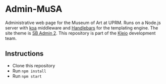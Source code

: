 # Admin-MuSA
Administrative web page for the Museum of Art at UPRM. Runs on a Node.js server with [koa](http://koajs.com/) middleware and [Handlebars](http://handlebarsjs.com/) for the templating engine. The site theme is [SB Admin 2](https://github.com/IronSummitMedia/startbootstrap-sb-admin-2). This repository is part of the [Kleio](https://github.com/KleioDev) development team.

Instructions
------------
* Clone this repository
* Run `npm install`
* Run `npm start` 

